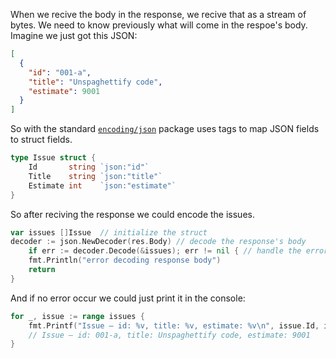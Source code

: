 When we recive the body in the response, we recive that as a stream of bytes. We need to know previously what will come in the respoe's body. Imagine we just got this JSON:
```json
[
  {
    "id": "001-a",
    "title": "Unspaghettify code",
    "estimate": 9001
  }
]
```
So with the standard [`encoding/json`](https://pkg.go.dev/encoding/json) package uses tags to map JSON fields to struct fields.
```go
type Issue struct {
	Id       string `json:"id"`
	Title    string `json:"title"`
	Estimate int    `json:"estimate"`
}
```
So after reciving the response we could encode the issues.
```go
var issues []Issue  // initialize the struct
decoder := json.NewDecoder(res.Body) // decode the response's body
	if err := decoder.Decode(&issues); err != nil { // handle the error
    fmt.Println("error decoding response body")
    return
}
```
And if no error occur we could just print it in the console:
```go
for _, issue := range issues {
    fmt.Printf("Issue – id: %v, title: %v, estimate: %v\n", issue.Id, issue.Title, issue.Estimate)
    // Issue – id: 001-a, title: Unspaghettify code, estimate: 9001
}
```